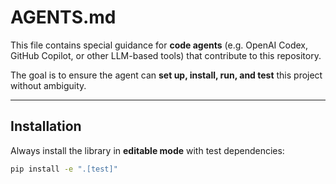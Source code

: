 # AGENTS.md

This file contains special guidance for **code agents** (e.g. OpenAI Codex, GitHub Copilot, or other LLM-based tools) that contribute to this repository.

The goal is to ensure the agent can **set up, install, run, and test** this project without ambiguity.

---

## Installation

Always install the library in **editable mode** with test dependencies:

```bash
pip install -e ".[test]"
```

